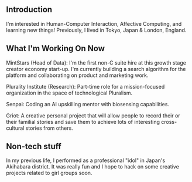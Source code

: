 Introduction
------------
 I'm interested in Human-Computer Interaction, Affective Computing, and learning new things! Previously, I lived in Tokyo, Japan & London, England.


What I'm Working On Now
-------------------

MintStars (Head of Data): I'm the first non-C suite hire at this growth stage creator economy start-up. I'm currently building a search algorithm for the platform and collaborating on product and marketing work. 


Plurality Institute (Research): Part-time role for a mission-focused organization in the space of technological Pluralism. 


Senpai:  Coding an AI upskilling mentor with biosensing capabilities.


Griot: A creative personal project that will allow people to record their or their familial stories and save them to achieve lots of interesting cross-cultural stories from others.



Non-tech stuff
---------------

In my previous life, I performed as a professional "idol" in Japan's Akihabara district. It was really fun and I hope to hack on some creative projects related to girl groups soon.
